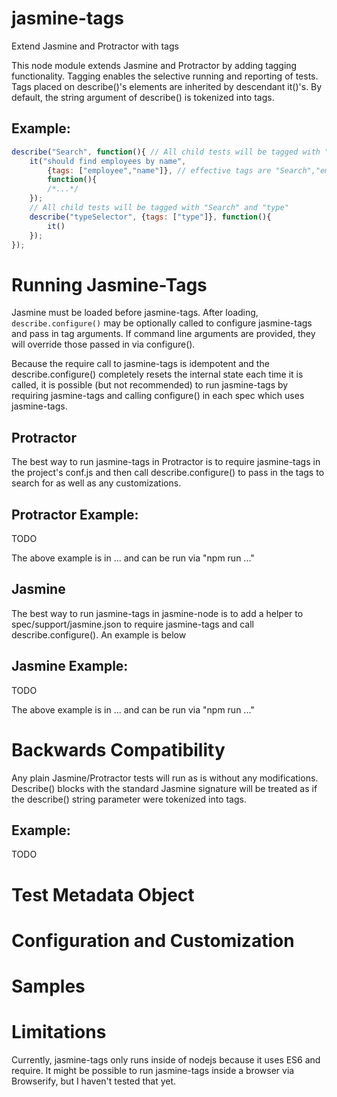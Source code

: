 # jasmine-tags
Extend Jasmine and Protractor with tags

This node module extends Jasmine and Protractor by adding tagging functionality. Tagging enables the selective running and reporting of tests. Tags placed on describe()'s elements are inherited by descendant it()'s. By default, the string argument of describe() is tokenized into tags.

Example:
--------
```javascript
describe("Search", function(){ // All child tests will be tagged with "Search"
	it("should find employees by name", 
		{tags: ["employee","name"]}, // effective tags are "Search","employee","name"
		function(){ 
		/*...*/ 
	});
	// All child tests will be tagged with "Search" and "type"
	describe("typeSelector", {tags: ["type"]}, function(){ 
		it()
	});
});
```

Running Jasmine-Tags
====================
Jasmine must be loaded before jasmine-tags. After loading, `describe.configure()` may be optionally called to configure jasmine-tags and pass in tag arguments. If command line arguments are provided, they will override those passed in via configure().

Because the require call to jasmine-tags is idempotent and the describe.configure() completely resets the internal state each time it is called, it is possible (but not recommended) to run jasmine-tags by requiring jasmine-tags and calling configure() in each spec which uses jasmine-tags.

Protractor
----------
The best way to run jasmine-tags in Protractor is to require jasmine-tags in the project's conf.js and then  call describe.configure() to pass in the tags to search for as well as any customizations.

Protractor Example:
-------------------
TODO

The above example is in ... and can be run via "npm run ..."

Jasmine
-------
The best way to run jasmine-tags in jasmine-node is to add a helper to spec/support/jasmine.json to require jasmine-tags and call describe.configure(). An example is below

Jasmine Example:
----------------
TODO

The above example is in ... and can be run via "npm run ..."


Backwards Compatibility
=======================
Any plain Jasmine/Protractor tests will run as is without any modifications. Describe() blocks with the standard Jasmine signature will be treated as if the describe() string parameter were tokenized into tags.

Example:
--------
TODO




Test Metadata Object
====================

Configuration and Customization
=============

Samples
=======


Limitations
===========
Currently, jasmine-tags only runs inside of nodejs because it uses ES6 and require. It might be possible to run jasmine-tags inside a browser via Browserify, but I haven't tested that yet.
